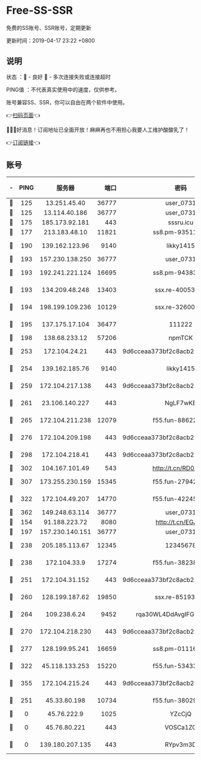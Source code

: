 # Free-SS-SSR

免费的SS账号、SSR账号，定期更新

更新时间：2019-04-17 23:22 +0800

## 说明

状态     ：🙂 - 良好 🙁 - 多次连接失败或连接超时

PING值   ：不代表真实使用中的速度，仅供参考。

账号兼容SS、SSR，你可以自由在两个软件中使用。

👉[扫码页面](https://liesauer.github.io/Free-SS-SSR/)👈

🎉🎉🎉好消息！订阅地址已全面开放！麻麻再也不用担心我要人工维护酸酸乳了！

👉[订阅链接](https://www.liesauer.net/yogurt/subscribe?ACCESS_TOKEN=DAYxR3mMaZAsaqUb)👈

## 账号

|-|PING|服务器|端口|密码|加密方式|区域|
|:----:|:----:|:-----:|-----:|:----:|:----:|:----:|
|🙂|125|13.251.45.40|36777|user_0731|chacha20|SG|
|🙂|125|13.114.40.186|36777|user_0731|chacha20|JP|
|🙂|175|185.173.92.181|443|sssru.icu|rc4-md5|RU|
|🙂|177|213.183.48.10|11821|ss8.pm-93511134|rc4-md5|RU|
|🙂|190|139.162.123.96|9140|likky1415|aes-256-cfb|JP|
|🙂|193|157.230.138.250|36777|user_0731|chacha20|US|
|🙂|193|192.241.221.124|16695|ss8.pm-94383396|aes-256-cfb|US|
|🙂|193|134.209.48.248|13403|ssx.re-40053227|aes-256-cfb|US|
|🙂|194|198.199.109.236|10129|ssx.re-32600039|aes-256-cfb|US|
|🙂|195|137.175.17.104|36477|111222|aes-256-cfb|US|
|🙂|198|138.68.233.12|57206|npmTCK|rc4-md5|US|
|🙂|253|172.104.24.21|443|9d6cceaa373bf2c8acb22e60b6a58be6|aes-256-cfb|US|
|🙂|254|139.162.185.76|9140|likky1415|aes-256-cfb|DE|
|🙂|259|172.104.217.138|443|9d6cceaa373bf2c8acb22e60b6a58be6|aes-256-cfb|US|
|🙂|261|23.106.140.227|443|NgLF7wKB|aes-256-cfb|US|
|🙂|265|172.104.211.238|12079|f55.fun-88622379|aes-256-cfb|US|
|🙂|276|172.104.209.198|443|9d6cceaa373bf2c8acb22e60b6a58be6|aes-256-cfb|US|
|🙂|298|172.104.218.41|443|9d6cceaa373bf2c8acb22e60b6a58be6|aes-256-cfb|US|
|🙂|302|104.167.101.49|543|http://t.cn/RD0D7sx|rc4-md5|CA|
|🙂|307|173.255.230.159|15345|f55.fun-27942756|aes-256-cfb|US|
|🙂|322|172.104.49.207|14770|f55.fun-42245858|aes-256-cfb|SG|
|🙂|362|149.248.63.114|36777|user_0731|chacha20|CA|
|🙂|154|91.188.223.72|8080|http://t.cn/EGJIyrl|rc4-md5|RU|
|🙂|197|157.230.140.151|36777|user_0731|chacha20|US|
|🙂|238|205.185.113.67|12345|12345678|aes-256-cfb|US|
|🙂|238|172.104.33.9|17274|f55.fun-38238921|aes-256-cfb|SG|
|🙂|251|172.104.31.152|443|9d6cceaa373bf2c8acb22e60b6a58be6|aes-256-cfb|US|
|🙂|260|128.199.187.62|19850|ssx.re-85193489|aes-256-cfb|SG|
|🙂|264|109.238.6.24|9452|rqa30WL4DdAvgIFG6Fs3znzTa|aes-256-cfb|FR|
|🙂|270|172.104.218.230|443|9d6cceaa373bf2c8acb22e60b6a58be6|aes-256-cfb|US|
|🙂|277|128.199.95.241|16659|ss8.pm-01116190|aes-256-cfb|SG|
|🙂|322|45.118.133.253|15220|f55.fun-53433183|aes-256-cfb|SG|
|🙂|355|172.104.215.24|443|9d6cceaa373bf2c8acb22e60b6a58be6|aes-256-cfb|US|
|🙁|251|45.33.80.198|10734|f55.fun-38029419|aes-256-cfb|US|
|🙁|0|45.76.222.9|1025|YZcCjQ|rc4-md5|JP|
|🙁|0|45.76.80.221|443|VOSCa1ZG|aes-256-cfb|DE|
|🙁|0|139.180.207.135|443|RYpv3m3D|aes-256-cfb|JP|

